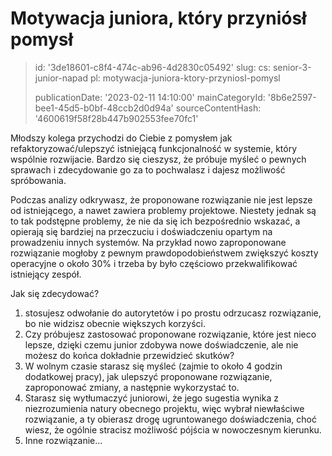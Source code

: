 Motywacja juniora, który przyniósł pomysł
=========================================

> id: '3de18601-c8f4-474c-ab96-4d2830c05492'
> slug:
> 	cs: senior-3-junior-napad
> 	pl: motywacja-juniora-ktory-przyniosl-pomysl
> 
> publicationDate: '2023-02-11 14:10:00'
> mainCategoryId: '8b6e2597-bee1-45d5-b0bf-48ccb2d0d94a'
> sourceContentHash: '4600619f58f28b447b902553fee70fc1'

Młodszy kolega przychodzi do Ciebie z pomysłem jak refaktoryzować/ulepszyć istniejącą funkcjonalność w systemie, który wspólnie rozwijacie. Bardzo się cieszysz, że próbuje myśleć o pewnych sprawach i zdecydowanie go za to pochwalasz i dajesz możliwość spróbowania.

Podczas analizy odkrywasz, że proponowane rozwiązanie nie jest lepsze od istniejącego, a nawet zawiera problemy projektowe. Niestety jednak są to tak podstępne problemy, że nie da się ich bezpośrednio wskazać, a opierają się bardziej na przeczuciu i doświadczeniu opartym na prowadzeniu innych systemów. Na przykład nowo zaproponowane rozwiązanie mogłoby z pewnym prawdopodobieństwem zwiększyć koszty operacyjne o około 30% i trzeba by było częściowo przekwalifikować istniejący zespół.

Jak się zdecydować?

1. stosujesz odwołanie do autorytetów i po prostu odrzucasz rozwiązanie, bo nie widzisz obecnie większych korzyści.
2. Czy próbujesz zastosować proponowane rozwiązanie, które jest nieco lepsze, dzięki czemu junior zdobywa nowe doświadczenie, ale nie możesz do końca dokładnie przewidzieć skutków?
3. W wolnym czasie starasz się myśleć (zajmie to około 4 godzin dodatkowej pracy), jak ulepszyć proponowane rozwiązanie, zaproponować zmiany, a następnie wykorzystać to.
4. Starasz się wytłumaczyć juniorowi, że jego sugestia wynika z niezrozumienia natury obecnego projektu, więc wybrał niewłaściwe rozwiązanie, a ty obierasz drogę ugruntowanego doświadczenia, choć wiesz, że ogólnie stracisz możliwość pójścia w nowoczesnym kierunku.
5. Inne rozwiązanie...
